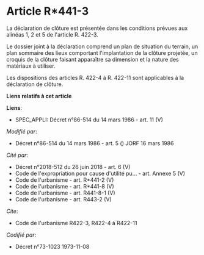 # Article R*441-3

La déclaration de clôture est présentée dans les conditions prévues aux alinéas 1, 2 et 5 de l'article R. 422-3.

Le dossier joint à la déclaration comprend un plan de situation du terrain, un plan sommaire des lieux comportant
l'implantation de la clôture projetée, un croquis de la clôture faisant apparaître sa dimension et la nature des matériaux à
utiliser.

Les dispositions des articles R. 422-4 à R. 422-11 sont applicables à la déclaration de clôture.

**Liens relatifs à cet article**

**Liens**:

  - SPEC_APPLI: Décret n°86-514 du 14 mars 1986 - art. 11 (V)

_Modifié par_:

  - Décret n°86-514 du 14 mars 1986 - art. 5 () JORF 16 mars 1986

_Cité par_:

  - Décret n°2018-512 du 26 juin 2018 - art. 6 (V)
  - Code de l'expropriation pour cause d'utilité pu... - art. Annexe 5 (V)
  - Code de l'urbanisme - art. R*441-2 (V)
  - Code de l'urbanisme - art. R*441-8 (V)
  - Code de l'urbanisme - art. R441-8-1 (V)
  - Code de l'urbanisme - art. R443-2 (V)

_Cite_:

  - Code de l'urbanisme R422-3, R422-4 à R422-11

_Codifié par_:

  - Décret n°73-1023 1973-11-08
